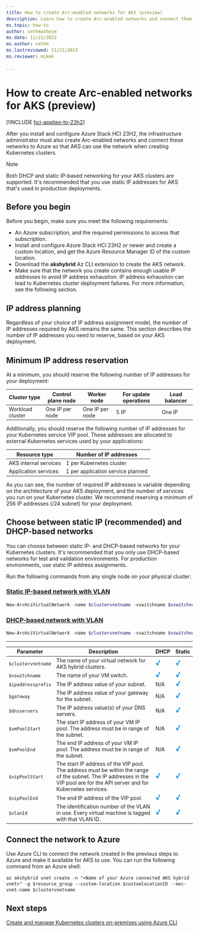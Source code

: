 ```yaml
---
title: How to create Arc-enabled networks for AKS (preview)
description: Learn how to create Arc-enabled networks and connect them to Azure.
ms.topic: how-to
author: sethmanheim
ms.date: 11/21/2022
ms.author: sethm 
ms.lastreviewed: 11/21/2023
ms.reviewer: mikek

---
```


# How to create Arc-enabled networks for AKS (preview)

[!INCLUDE [hci-applies-to-23h2](includes/hci-applies-to-23h2.md)]

After you install and configure Azure Stack HCI 23H2, the infrastructure administrator must also create Arc-enabled networks and connect these networks to Azure so that AKS can use the network when creating Kubernetes clusters.

> [!NOTE]
> Both DHCP and static IP-based networking for your AKS clusters are supported. It's recommended that you use static IP addresses for AKS that's used in production deployments.

## Before you begin

Before you begin, make sure you meet the following requirements:

- An Azure subscription, and the required permissions to access that subscription.
- Install and configure Azure Stack HCI 23H2 or newer and create a custom location, and get the Azure Resource Manager ID of the custom location.
- Download the **akshybrid** Az CLI extension to create the AKS network.
- Make sure that the network you create contains enough usable IP addresses to avoid IP address exhaustion. IP address exhaustion can lead to Kubernetes cluster deployment failures. For more information, see the following section.

## IP address planning

Regardless of your choice of IP address assignment model, the number of IP addresses required by AKS remains the same. This section describes the number of IP addresses you need to reserve, based on your AKS deployment.

## Minimum IP address reservation

At a minimum, you should reserve the following number of IP addresses for your deployment:

| Cluster type     | Control plane node | Worker node     | For update operations | Load balancer |
|------------------|--------------------|-----------------|-----------------------|---------------|
| Workload cluster | One IP per node    | One IP per node | 5 IP                  | One IP        |

Additionally, you should reserve the following number of IP addresses for your Kubernetes service VIP pool. These addresses are allocated to external Kubernetes services used by your applications:

| Resource type                | Number of IP addresses |
|------------------------------|------------------------|
| AKS internal services | 1 per Kubernetes cluster          |
| Application services         | 1 per application service planned  |

As you can see, the number of required IP addresses is variable depending on the architecture of your AKS deployment, and the number of services you run on your Kubernetes cluster. We recommend reserving a minimum of 256 IP addresses (/24 subnet) for your deployment.

## Choose between static IP (recommended) and DHCP-based networks

You can choose between static IP- and DHCP-based networks for your Kubernetes clusters. It's recommended that you only use DHCP-based networks for test and validation environments. For production environments, use static IP address assignments.

Run the following commands from any single node on your physical cluster:

### [Static IP-based network with VLAN](#tab/staticip)

```powershell
New-ArcHciVirtualNetwork -name $clustervnetname -vswitchname $vswitchname -ipaddressprefix $ipaddressprefix -gateway $gateway -dnsservers $dnsServers -vippoolstart $vipPoolStart -vippoolend $vipPoolEnd -k8snodeippoolstart $vmPoolStart -k8snodeippoolend $vmPoolEnd -vlanID $vlanid
```

### [DHCP-based network with VLAN](#tab/dhcp)

```powershell
New-ArcHciVirtualNetwork -name $clustervnetname -vswitchname $vswitchname -vippoolstart $vipPoolStart -vippoolend $vipPoolEnd -vlanID $vlanid
```

---

| Parameter    | Description | DHCP | Static |
|------------------|---------|-----------|-------------------|
| `$clustervnetname` | The name of your virtual network for AKS hybrid clusters. | ![Supported](media/aks-hybrid-networks/check.png) | ![Supported](media/aks-hybrid-networks/check.png) |
| `$vswitchname`     | The name of your VM switch. | ![Supported](media/aks-hybrid-networks/check.png) | ![Supported](media/aks-hybrid-networks/check.png) |
| `$ipaddressprefix` | The IP address value of your subnet.  | N/A | ![Supported](media/aks-hybrid-networks/check.png) |
| `$gateway`         | The IP address value of your gateway for the subnet.  | N/A | ![Supported](media/aks-hybrid-networks/check.png) |
| `$dnsservers`      | The IP address value(s) of your DNS servers. | N/A | ![Supported](media/aks-hybrid-networks/check.png) |
| `$vmPoolStart`     | The start IP address of your VM IP pool. The address must be in range of the subnet.  | N/A | ![Supported](media/aks-hybrid-networks/check.png) |
| `$vmPoolEnd`       | The end IP address of your VM IP pool. The address must be in range of the subnet.  | N/A | ![Supported](media/aks-hybrid-networks/check.png) |
| `$vipPoolStart`    | The start IP address of the VIP pool. The address must be within the range of the subnet. The IP addresses in the VIP pool are for the API server and for Kubernetes services. | ![Supported](media/aks-hybrid-networks/check.png) | ![Supported](media/aks-hybrid-networks/check.png) |
| `$vipPoolEnd`      | The end IP address of the VIP pool. | ![Supported](media/aks-hybrid-networks/check.png) | ![Supported](media/aks-hybrid-networks/check.png) |
| `$vlanId`          | The identification number of the VLAN in use. Every virtual machine is tagged with that VLAN ID. | ![Supported](media/aks-hybrid-networks/check.png) | ![Supported](media/aks-hybrid-networks/check.png) |

## Connect the network to Azure

Use Azure CLI to connect the network created in the previous steps to Azure and make it available for AKS to use. You can run the following command from an Azure shell:

```azurecli-interactive
az akshybrid vnet create -n "<Name of your Azure connected AKS hybrid vnet>" -g $resource_group --custom-location $customlocationID --moc-vnet-name $clustervnetname
```

## Next steps

[Create and manage Kubernetes clusters on-premises using Azure CLI](create-aks-hybrid-preview-cli.md)
